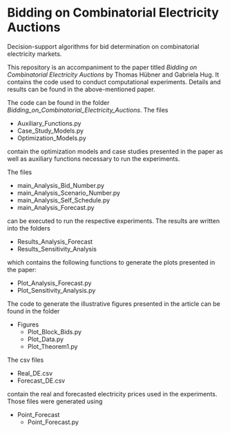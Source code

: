 # Bidding on Combinatorial Electricity Auctions
Decision-support algorithms for bid determination on combinatorial electricity markets.

This repository is an accompaniment to the paper titled *Bidding on Combinatorial Electricity Auctions* by Thomas Hübner and Gabriela Hug.
It contains the code used to conduct computational experiments. 
Details and results can be found in the above-mentioned paper.

The code can be found in the folder *Bidding_on_Combinatorial_Electricity_Auctions*. The files
  - Auxiliary_Functions.py
  - Case_Study_Models.py
  - Optimization_Models.py
    
contain the optimization models and case studies presented in the paper as well as auxiliary functions necessary to run the experiments.

The files

 - main_Analysis_Bid_Number.py
 - main_Analysis_Scenario_Number.py
 - main_Analysis_Self_Schedule.py
 - main_Analysis_Forecast.py
   
can be executed to run the respective experiments. The results are written into the folders

- Results_Analysis_Forecast
- Results_Sensitivity_Analysis
  
which contains the following functions to generate the plots presented in the paper:

- Plot_Analysis_Forecast.py
- Plot_Sensitivity_Analysis.py
  
The code to generate the illustrative figures presented in the article can be found in the folder

- Figures
  - Plot_Block_Bids.py
  - Plot_Data.py
  - Plot_Theorem1.py
    
The csv files

- Real_DE.csv
- Forecast_DE.csv
  
contain the real and forecasted electricity prices used in the experiments. Those files were generated using

- Point_Forecast
    - Point_Forecast.py
